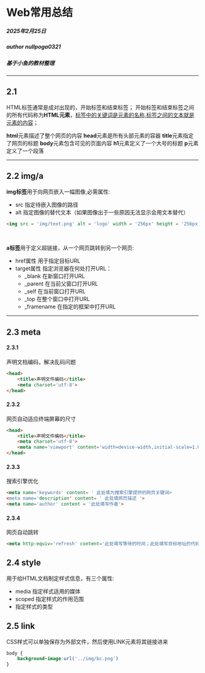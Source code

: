 # Web常用总结
##### 2025年2月25日 
##### author nullpoga0321
##### 基于小鱼的教材整理
---
## 2.1
HTML标签通常是成对出现的，开始标签和结束标签；
开始标签和结束标签之间的所有代码称为**HTML元素**，<u>标签中的关键词是元素的名称,标签之间的文本就是元素的内容</u>；

**html**元素描述了整个网页的内容
**head**元素是所有头部元素的容器
**title**元素指定了网页的标题
**body**元素包含可见的页面内容
**h1**元素定义了一个大号的标题
**p**元素定义了一个段落

---
## 2.2 img/a 

**img标签**用于向网页嵌入一幅图像,必需属性:
- src 指定待嵌入图像的路径
- alt 指定图像的替代文本（如果图像出于一些原因无法显示会用文本替代）

```html
<img src = 'img/text.png' alt = 'logo' width = '256px' height = '256px'>
```
<br>

**a标签**用于定义超链接，从一个网页跳转到另一个网页:

- href属性 用于指定目标URL
- target属性 指定浏览器在何处打开URL：
    - _blank 在新窗口打开URL
    - _parent 在当前父窗口打开URL
    - _self 在当前窗口打开URL
    - _top 在整个窗口中打开URL
    - _framename 在指定的框架中打开URL
---
## 2.3 meta
#### 2.3.1
声明文档编码，解决乱码问题
```html
<head>
    <title>声明文件编码</title>
    <meta charset='utf-8'>
</head>
```

#### 2.3.2 
网页自动适应终端屏幕的尺寸
```html
<head>
    <title>声明文件编码</title>
    <meta charset='utf-8'>
    <meta name='viewport' content='width=device-width,initial-scale=1.0'>
</head>
```

#### 2.3.3 
搜索引擎优化
```html
<meta name='keywords' content= ' 此处填为搜索引擎提供的网页关键词>
<meta name='description' content= ' 此处填网页描述 '>
<meta name='author' content = '此处填写作者'>
```
#### 2.3.4
网页自动跳转
```html
<meta http-equiv='refresh' content='此处填写等待的时间；此处填写目标地址的代码'>
```

## 2.4 style

用于给HTML文档制定样式信息，有三个属性:
- media 指定样式适用的媒体
- scoped 指定样式的作用范围
- 指定样式的类型

## 2.5 link 

CSS样式可以单独保存为外部文件，然后使用LINK元素将其链接进来

```CSS
body {
    background-image:url('../img/bc.png')
}



```


